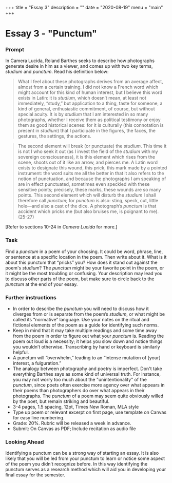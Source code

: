 +++
title = "Essay 3"
description = ""
date = "2020-08-19"
menu = "main"
+++

<div class="essay">

# Essay 3 - "Punctum"

### Prompt
In Camera Lucida, Roland Barthes seeks to describe how photographs generate desire in him as a viewer, and comes up with two key terms, *studium* and *punctum*. Read his definition below:

> What I feel about these photographs derives from an average affect, almost from a certain training. I did not know a French word which might account for this kind of human interest, but I believe this word exists in Latin: it is *studium,* which doesn’t mean, at least not immediately, “study,” but application to a thing, taste for someone, a kind of general, enthusiastic commitment, of course, but without special acuity. It is by *studium* that I am interested in so many photographs, whether I receive them as political testimony or enjoy them as good historical scenes: for it is culturally (this connotation is present in *studium*) that I participate in the figures, the faces, the gestures, the settings, the actions.

> The second element will break (or punctuate) the *studium*. This time it is not I who seek it out (as I invest the field of the *studium* with my sovereign consciousness), it is this element which rises from the scene, shoots out of it like an arrow, and pierces me. A Latin word exists to designate this wound, this prick, this mark made by a pointed instrument: the word suits me all the better in that it also refers to the notion of punctuation, and because the photographs I am speaking of are in effect punctuated, sometimes even speckled with these sensitive points; precisely, these marks, these wounds are so many points. This second element which will disturb the *studium* I shall therefore call *punctum*; for *punctum* is also: sting, speck, cut, little hole—and also a cast of the dice. A photograph’s *punctum* is that accident which pricks me (but also bruises me, is poignant to me). (25-27)

[Refer to sections 10-24 in *Camera Lucida* for more.]

### Task

Find a *punctum* in a poem of your choosing. It could be word, phrase, line, or sentence at a specific location in the poem. Then write about it. What is it about this punctum that “pricks” you? How does it stand out against the poem's *studium*? The *punctum* might be your favorite point in the poem, or it might be the most troubling or confusing. Your description may lead you to discuss other parts of the poem, but make sure to circle back to the *punctum* at the end of your essay.


### Further instructions
* In order to describe the *punctum* you will need to discuss how it diverges from or is separate from the poem’s *studium*, or what might be called its “normative” language. Use your notes on the ritual and fictional elements of the poem as a guide for identifying such norms.
* Keep in mind that it may take multiple readings and some time away from the poem in order to figure out what your *punctum* is. Reading the poem out loud is a necessity; it helps you slow down and notice things you wouldn’t otherwise. Transcribing by hand or keyboard is similarly helpful.
* A punctum will “overwhelm,” leading to an “intense mutation of [your] interest, a fulguration.”
* The analogy between photography and poetry is imperfect. Don't take everything Barthes says as some kind of universal truth. For instance, you may not worry too much about the "unintentionality" of the *punctum*, since poets often exercise more agency over what appears in their poems than photographers do over what appears in their photographs. The *punctum* of a poem may seem quite obviously willed by the poet, but remain striking and beautiful.
* 3-4 pages, 1.5 spacing, 12pt, Times New Roman, MLA style
* Type up poem or relevant excerpt on first page, use template on Canvas for easy line numbering.
* Grade: 20%. Rubric will be released a week in advance.
* Submit: On Canvas as PDF; Include recitation as audio file




### Looking Ahead
Identifying a punctum can be a strong way of starting an essay. It is also likely that you will be led from your punctum to learn or notice some aspect of the poem you didn’t recognize before. In this way identifying the punctum serves as a research method which will aid you in developing your final essay for the semester.

</div>
